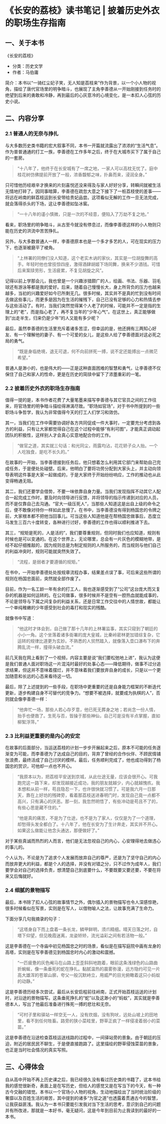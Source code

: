 # 《长安的荔枝》读书笔记 | 披着历史外衣的职场生存指南

## 一、关于本书

《长安的荔枝》

- 分类：历史文学
- 作者：马伯庸

简介：本书以“一骑红尘妃子笑，无人知是荔枝来”作为背景，以一个小人物的视角，描绘了唐代官场里的明争暗斗，也展现了主角李善德从一开始刚接到任务时的绝望到后来的勇敢和冷静，再到最后的心灰意冷的心境变化，是一本扣人心弦的历史小说。

## 二、内容分享

### 2.1 普通人的无奈与挣扎

与大多数历史类书籍的宏大叙事不同，本书一开篇就流露出了浓浓的“生活气息”。作为普普通通的打工一族，李善德在工作多年之后，终于在大城市买下了属于自己的一套房。

> “十八年了，他终于在长安城有了一席之地，一家人可以高枕无忧了。庭中桂花树仿佛提前开放了一般，浓香馥郁之味，扑鼻而来，浸润全身。”

只可惜他历经艰辛才换来的片刻喜悦还没来得及与家人好好分享，转瞬间就被生活无情地打碎了。因同事暗算，李善德在疏忽大意之下接下了一桩荔枝使的差事——将远在岭南的鲜荔枝运到长安带给贵妃品尝。这项看似无解的工作一旦无法完成，就会落得杀头的下场，这让李善德如坠冰窖。

> “一十八年的谨小慎微，只是一次的不经意，便陷入了万劫不复之地。”

看来，职场里的明争暗斗，从古至今就没有停息过，而像李善德这样的小人物则只能在历史的洪流中苦苦挣扎。

另外，与大多数普通人一样，李善德原本也是一个多才多艺的人，可在现实的压力下，也逐渐被磨平了棱角。

> “上林署的同僚们没人知道，这个老实木讷的家伙，其实是一位胡旋舞的高手。年轻时他也曾技惊四座，激得酒肆胡姬下场同舞，换来不少酒钱。可惜后来案牍劳形，生活疲累，不复见胡旋之风”。

记得以前上学那会儿，我也曾是一个兴趣涉猎颇广的人，绘画、书法、乐器、羽毛球还有游泳等都是我的爱好。后来，随着自己慢慢长大，身上所背负的压力也越来越多，当初的兴趣爱好如今已所剩无几。很多时候，其实并不是真的忙到没有时间去做这些事儿，而更多是因为在生活的摧残下，自己已没有足够的心力和热情去参与这些活动了。有时，当我们突然觉得某个人老了的时候，可能并不一定是指的生理上的“老”，而是指心老了，再不复当年的“少年心气”。在这世上，真正能够做到“出走半生，归来仍是少年”的人又能有多少呢？

最后，虽然李善德的生活里充斥着诸多苦涩，但幸运的是，他还拥有三两知心好友、有一个理解他的妻子、有一个可爱的女儿，是这些人给了李善德面对这必死之局的勇气。

> “既是身临绝境，退无可退，何不向前拼死一搏，说不定还能搏出一点微茫希望。”

普通人是渺小的，也是伟大的——正是这种直面困难的智慧和勇气，让李善德不仅保住了自己和家人的性命，更是在历史的简牍中留下了浓墨重彩的一笔。

### 2.2 披着历史外衣的职场生存指南

值得一提的是，本书作者花费了大量笔墨来描写李善德与其它官员之间的工作往来，将官场里的明争暗斗描绘得淋漓尽致。“职场如官场”，对于书中所提到的一些职场斗争哲学，我认为非常值得今天的打工人们学习和效仿。

其一，当我们在工作中需要协调好各方共同促成一件大事时，一定要充分考虑到各方的利益，只有让大家都觉得自己在这个过程中能够“有利可图”，才能真正调动起团队的积极性，这样别人才会真心实意地配合你的工作。

> “做官之道，其实就三句话：和光同尘，雨露均沾，花花轿子众人抬。一个人吃独食，是吃不长久的。”

在故事的一开始，当李善德接到任务后，他只想着怎么利用其它部门来帮助自己完成任务，于是便处处碰壁。后来，他明白了要将功劳分配到大家头上，并主动向领导表明这件事是大家一起做成的，于是大家终于开始纷纷响应，工作的推动也从此变得畅通无阻。

其二，我们还要学会借势，不要一味依靠自身力量。当我们发现指挥不动其它人配合一起完成工作时，要及时向领导进行反馈，并将领导的指示传递到对应的人员，而不是仅靠自己去沟通。“官大一级压死人”，当那些人知道这是出自上级的命令之后，便不敢像对待你一样如此怠慢了。在书中，当李善德没有得到杨国忠的令牌之前，大家根本都不把他当回事儿。可当这些人知道他是在帮杨国忠做事后，态度立马发生三百六十度转变，各种进行讨好，李善德的工作也得以顺利推进下去。

其三，“规矩是死的，人是活的”，我们要尊重规则，但同时我们也应知道，规则有时候也是可以变通的。在这个世界上，无论哪里，总会有一片灰色的模糊地带，是经不起仔细推敲的，因为规则总是为制定规则的人所服务的，而当规则与他们自己的利益冲突时，规则可能就突然失效了。

> “流程，是弱者才要遵循的规矩。”

在书中，一开始李善德处处按规章流程办事，结果差点误了事，可后来这些所谓的规则在杨国忠面前，突然就全部作废了。

目前，作为一名工龄一年有余的打工人，我也逐渐感受到了“公司”这台庞大而又复杂的机器是如何运转的。在公司做事，很多时候并不是空有一腔热血就能成事的，不论是领导与下属之间复杂的利益关系，还是日常工作交往中的人情世故，都能让一个单纯稚嫩的少年感受到社会的毒打和现实的残酷。

就像书中写道：

> “他这时才体会到，自己做了那十几年的上林署监事，其实只窥到了朝廷的小小一角。这个坐落着诸多衙署的庞大皇城，比秦岭密林更加错综复杂，它运转的规律比道更为玄妙。不熟悉的人贸然踏入，就像落入壶口瀑布下的奔腾乱流一样，撞得头破血流。”

前几天我在网上看到了一个视频，内容主要是说“我们要松弛地上进”，我认为这便是我们普通人面对职场这一片混沌时最好的处事心态——降低期待，做事不过分追求结果，但这并不意味着摆烂，并不意味着我们要放弃自身的成长，只是以一个更加随意和长远的心态来看待这一切。

最后，除了上述提到的一些手段，在职场中更重要的还是自身能力框架的不断迭代更新，逐步构建自身不可替代的竞争力。“想要不被选择，就要成为执棋的人”，否则就会像李善德一样：

> “他奔忙一场，那些人若心存歹意，他已死无葬身之地；若尚念一份人情，抬手也便救了。生死与否，皆操于那些神仙，自己可是没有半点掌握，直如柳絮浮萍。”

### 2.3 比利益更重要的是内心的安定

在故事的后面部分，当运送荔枝的计划一步步开展起来之后，原本不可能的任务逐渐变为可能，而李善德为了达成自己的目的，背弃了曾经的合作伙伴、不顾民情铺张浪费，最终活成了自己讨厌的模样。最后，任务顺利完成了，他也成功得到了杨国忠的赏识，可他却一点也不开心。

> “我原本以为，把荔枝平安送到京城，从此仕途无量，应该会很开心。可我跑完这一路下来，却发现越接近成功，我的朋友就越少，内心就越愧疚。我本想和从前一样，苟且隐忍一下，也许很快就习惯了。可是我六月一日那天，靠在上好坊的残碑旁，看着那荔枝送进春明门时，发现自己竟一点都不高兴，只有满心的厌恶。那一刻，我忽然明悟了，有些冲动是苟且不了的，有些心思是藏不住的。”
>
> “他是真的痛苦，不是为了仕途，也不是为了家人，仅仅是为了一个道理，却愁得头发全都白了。十八年了，他在长安为了生计奔走，其实并不开心。如果这么做能让他念头通达，那便做好了。”

对于某些真诚而热烈的人而言，他们是无法忽视自己的内心，心安理得地去做违心的事儿的。

个人认为，不论是为了追求个人发展而放弃自己的尊严，还是为了坚守自己的内心而放弃更大的利益，都是个人的选择，并没有对错之分，只不过作为成年人，我们要学会对自己的选择负责，想清楚自己到底要什么，不要既要又要还要，不要在将来又后悔就好。

### 2.4 细腻的景物描写

最后，本书除了扣人心弦的故事情节之外，偶尔插入的景物描写也令人深感惊艳，很多时候看似在写景，实则是在写人，以借物喻人之法，让故事充满了生命力。

下面分享几句我摘录的句子：

> “这塔身自下而上盘着一条长龙，鳞甲鲜明，须爪精细。晴天日落之时，自塔下仰望，但见晚霞迷离，龙姿矫矫，流光溢彩之间有若活物一般。”

这是李善德在一个寺庙中初见杨国忠之时的场景，看似是在描写庭院中画有龙身的高塔，实则是在写李善德见到杨国忠时内心的激动和震撼。

> “一匹疲惫的灰色阉马在山路上歪歪斜斜地跑着，眼前这条浅绿色的山路曲折蜿蜒，像一条垂死的蛇在挣扎。黏腻温热的晨雾弥漫，远方隐约可见一片高大雄浑的苍翠山廓，夸父一般沉默峙立，用威严的目光俯瞰着这只小蚂蚁的动静。”

这是李善德历经多次尝试，最后从长安启程前往岭南，正式开始荔枝运送的计划时，对沿途的景物描写。这条垂死挣扎的“蛇”以及这渺小的“蚂蚁”，其实就是李善德本人，写出了他最后准备进行殊死一搏的悲壮和无奈。

> “可村子里和驿站一样空无一人，没有炊烟，没有狗吠，远处山坡上的田地里，看不到任何牲畜。路旁的狭小菜畦里，野草正疯了一样侵凌着弱小的菜苗。”

这是李善德在沿途检查荔枝运送线路的过程中，一间驿站旁的景象。由于朝廷的压迫，附近的居民民不聊生，于是便直接跑路了。这里描绘的野草侵蚀菜苗的景象，也正是当时社会情况的真实写照。

## 三、心得体会

自从高中开始不再上历史课之后，我已经很久没有看过历史类的书籍了，这本书给我的感觉很新奇，表面上是在写历史，但给人的感觉又是在写当下的今天，有一种古今交融的错觉。本书以一个官场小人物的视角，生动地描绘出了当时统治阶级的奢靡以及百姓生活的艰苦，其中提到的诸多“为官之道”也透露着贯通古今的智慧，让我获益匪浅。我认为一本书只要能引发我对当下生活的思考，意识到自己的问题并有所改进，那就是一本好书，毫无疑问，这是今年到目前为止我读到的最好的一本书。

